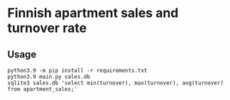 # Finnish apartment sales and turnover rate

## Usage

```
python3.9 -m pip install -r requirements.txt
python3.9 main.py sales.db
sqlite3 sales.db 'select min(turnover), max(turnover), avg(turnover) from apartment_sales;'
```
